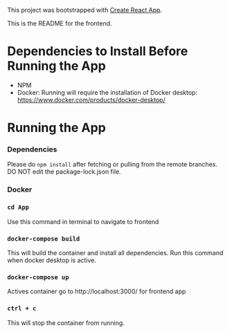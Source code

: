 This project was bootstrapped with [Create React App](https://github.com/facebook/create-react-app).

This is the README for the frontend.

# Dependencies to Install Before Running the App
- NPM
- Docker: Running will require the installation of Docker desktop: https://www.docker.com/products/docker-desktop/

# Running the App
### Dependencies
Please do `npm install` after fetching or pulling from the remote branches.  
DO NOT edit the package-lock.json file.

### Docker
### `cd App`

Use this command in terminal to navigate to frontend

### `docker-compose build`

This will build the container and install all dependencies. Run this command when docker desktop is active.

### `docker-compose up`

Actives container go to http://localhost:3000/ for frontend app

### `ctrl + c`
This will stop the container from running.
